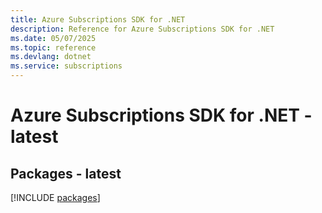 ```yaml
---
title: Azure Subscriptions SDK for .NET
description: Reference for Azure Subscriptions SDK for .NET
ms.date: 05/07/2025
ms.topic: reference
ms.devlang: dotnet
ms.service: subscriptions
---
```

# Azure Subscriptions SDK for .NET - latest
## Packages - latest
[!INCLUDE [packages](subscriptions-index.md)]
